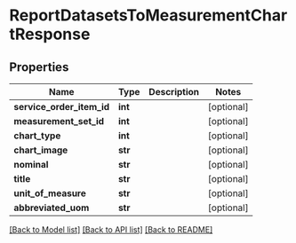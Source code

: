 # ReportDatasetsToMeasurementChartResponse

## Properties
Name | Type | Description | Notes
------------ | ------------- | ------------- | -------------
**service_order_item_id** | **int** |  | [optional] 
**measurement_set_id** | **int** |  | [optional] 
**chart_type** | **int** |  | [optional] 
**chart_image** | **str** |  | [optional] 
**nominal** | **str** |  | [optional] 
**title** | **str** |  | [optional] 
**unit_of_measure** | **str** |  | [optional] 
**abbreviated_uom** | **str** |  | [optional] 

[[Back to Model list]](../README.md#documentation-for-models) [[Back to API list]](../README.md#documentation-for-api-endpoints) [[Back to README]](../README.md)



